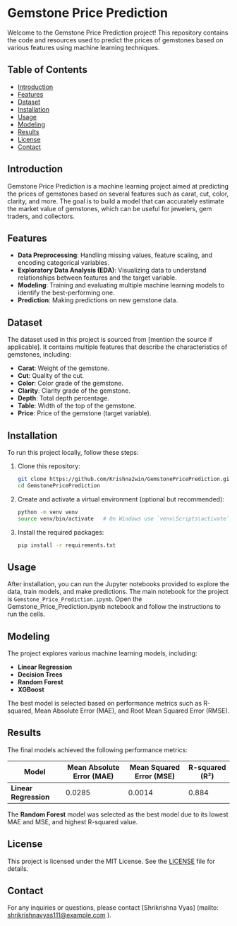 # Gemstone Price Prediction

Welcome to the Gemstone Price Prediction project! This repository contains the code and resources used to predict the prices of gemstones based on various features using machine learning techniques.

## Table of Contents
- [Introduction](#introduction)
- [Features](#features)
- [Dataset](#dataset)
- [Installation](#installation)
- [Usage](#usage)
- [Modeling](#modeling)
- [Results](#results)
- [License](#license)
- [Contact](#contact)

## Introduction

Gemstone Price Prediction is a machine learning project aimed at predicting the prices of gemstones based on several features such as carat, cut, color, clarity, and more. The goal is to build a model that can accurately estimate the market value of gemstones, which can be useful for jewelers, gem traders, and collectors.

## Features

- **Data Preprocessing**: Handling missing values, feature scaling, and encoding categorical variables.
- **Exploratory Data Analysis (EDA)**: Visualizing data to understand relationships between features and the target variable.
- **Modeling**: Training and evaluating multiple machine learning models to identify the best-performing one.
- **Prediction**: Making predictions on new gemstone data.

## Dataset

The dataset used in this project is sourced from [mention the source if applicable]. It contains multiple features that describe the characteristics of gemstones, including:

- **Carat**: Weight of the gemstone.
- **Cut**: Quality of the cut.
- **Color**: Color grade of the gemstone.
- **Clarity**: Clarity grade of the gemstone.
- **Depth**: Total depth percentage.
- **Table**: Width of the top of the gemstone.
- **Price**: Price of the gemstone (target variable).

## Installation

To run this project locally, follow these steps:

1. Clone this repository:
   ```bash
   git clone https://github.com/Krishna2win/GemstonePricePrediction.git
   cd GemstonePricePrediction

2. Create and activate a virtual environment (optional but recommended):
   ```bash
   python -m venv venv
   source venv/bin/activate   # On Windows use `venv\Scripts\activate`

3. Install the required packages:
   ```bash
   pip install -r requirements.txt

## Usage

After installation, you can run the Jupyter notebooks provided to explore the data, train models, and make predictions. The main notebook for the project is `Gemstone_Price_Prediction.ipynb`.
Open the Gemstone_Price_Prediction.ipynb notebook and follow the instructions to run the cells.


## Modeling

The project explores various machine learning models, including:

- **Linear Regression**
- **Decision Trees**
- **Random Forest**
- **XGBoost**

The best model is selected based on performance metrics such as R-squared, Mean Absolute Error (MAE), and Root Mean Squared Error (RMSE).

## Results

The final models achieved the following performance metrics:

| Model               | Mean Absolute Error (MAE) | Mean Squared Error (MSE) | R-squared (R²) |
|---------------------|----------------------------|--------------------------|----------------|
| **Linear Regression** | 0.0285                     | 0.0014                   | 0.884          |

The **Random Forest** model was selected as the best model due to its lowest MAE and MSE, and highest R-squared value.


## License

This project is licensed under the MIT License. See the [LICENSE](LICENSE) file for details.

## Contact

For any inquiries or questions, please contact [Shrikrishna Vyas] (mailto: shrikrishnavyas111@example.com ).


